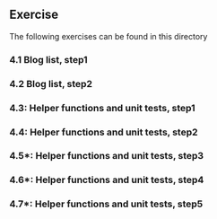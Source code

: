 ## Exercise

The following exercises can be found in this directory

### 4.1 Blog list, step1

### 4.2 Blog list, step2

### 4.3: Helper functions and unit tests, step1

### 4.4: Helper functions and unit tests, step2

### 4.5*: Helper functions and unit tests, step3

### 4.6*: Helper functions and unit tests, step4

### 4.7*: Helper functions and unit tests, step5